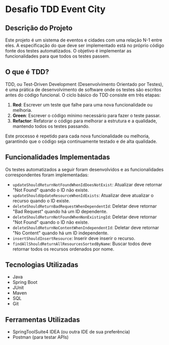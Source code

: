 # Desafio TDD Event City

## Descrição do Projeto

Este projeto é um sistema de eventos e cidades com uma relação N-1 entre eles. A especificação do que deve ser implementado está no próprio código fonte dos testes automatizados. O objetivo é implementar as funcionalidades para que todos os testes passem.

## O que é TDD?

TDD, ou Test-Driven Development (Desenvolvimento Orientado por Testes), é uma prática de desenvolvimento de software onde os testes são escritos antes do código funcional. O ciclo básico do TDD consiste em três etapas:

1. **Red**: Escrever um teste que falhe para uma nova funcionalidade ou melhoria.
2. **Green**: Escrever o código mínimo necessário para fazer o teste passar.
3. **Refactor**: Refatorar o código para melhorar a estrutura e a qualidade, mantendo todos os testes passando.

Este processo é repetido para cada nova funcionalidade ou melhoria, garantindo que o código seja continuamente testado e de alta qualidade.

## Funcionalidades Implementadas

Os testes automatizados a seguir foram desenvolvidos e as funcionalidades correspondentes foram implementadas:

- `updateShouldReturnNotFoundWhenIdDoesNotExist`: Atualizar deve retornar "Not Found" quando o ID não existe.
- `updateShouldUpdateResourceWhenIdExists`: Atualizar deve atualizar o recurso quando o ID existe.
- `deleteShouldReturnBadRequestWhenDependentId`: Deletar deve retornar "Bad Request" quando há um ID dependente.
- `deleteShouldReturnNotFoundWhenNonExistingId`: Deletar deve retornar "Not Found" quando o ID não existe.
- `deleteShouldReturnNoContentWhenIndependentId`: Deletar deve retornar "No Content" quando há um ID independente.
- `insertShouldInsertResource`: Inserir deve inserir o recurso.
- `findAllShouldReturnAllResourcesSortedByName`: Buscar todos deve retornar todos os recursos ordenados por nome.

## Tecnologias Utilizadas

- Java
- Spring Boot
- JUnit
- Maven
- SQL
- Git

## Ferramentas Utilizadas

- SpringToolSuite4 IDEA (ou outra IDE de sua preferência)
- Postman (para testar APIs)
